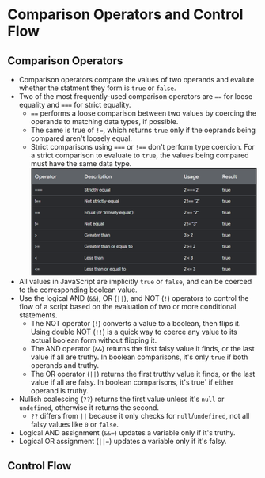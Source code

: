 # Comparison Operators and Control Flow

## Comparison Operators
- Comparison operators compare the values of two operands and evalute whether the statment they form is `true` or `false`.
- Two of the most frequently-used comparison operators are `==` for loose equality and `===` for strict equality.
    - `==` performs a loose comparison between two values by coercing the operands to matching data types, if possible.
    - The same is true of `!=`, which returns `true` only if the oeprands being compared aren't loosely equal.
    - Strict comparisons using `===` or `!==` don't perform type coercion. For a strict comparison to evaluate to `true`, the values being compared must have the same data type.
![table of different comparison operators](image.png)
- All values in JavaScript are implicitly `true` or `false`, and can be coerced to the corresponding boolean value.
- Use the logical AND (`&&`), OR (`||`), and NOT (`!`) operators to control the flow of a script based on the evaluation of two or more conditional statements.
    - The NOT operator (`!`) converts a value to a boolean, then flips it. Using double NOT (`!!`) is a quick way to coerce any value to its actual boolean form without flipping it.
    - The AND operator (`&&`) returns the first falsy value it finds, or the last value if all are truthy. In boolean comparisons, it's only `true` if both operands and truthy.
    - The OR operator (`||`) returns the first trutthy value it finds, or the last value if all are falsy. In boolean comparisons, it's     true` if either operand is truthy.
- Nullish coalescing (`??`) returns the first value unless it's `null` or `undefined`, otherwise it returns the second.
    - `??` differs from `||` because it only checks for `null`/`undefined`, not all falsy values like `0` or `false`.
- Logical AND assignment (`&&=`) updates a variable only if it's truthy.
- Logical OR assignment (`||=`) updates a variable only if it's falsy.

## Control Flow